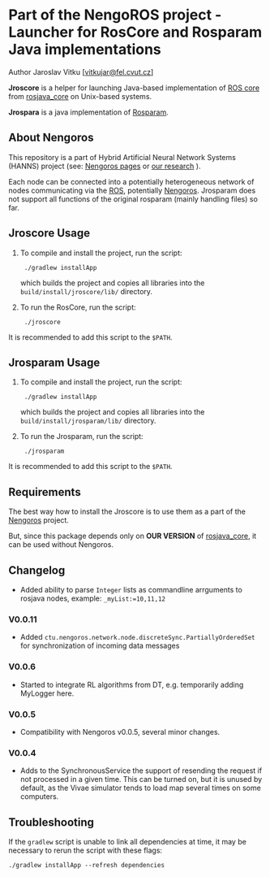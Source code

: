 Part of the NengoROS project - Launcher for RosCore and Rosparam Java implementations
===================================================================================

Author Jaroslav Vitku [vitkujar@fel.cvut.cz]


**Jroscore** is a helper for launching Java-based implementation of [ROS core](http://wiki.ros.org/roscore) from [rosjava_core](https://github.com/rosjava/rosjava_core) on Unix-based systems. 

**Jrospara** is a java implementation of [Rosparam](http://wiki.ros.org/rosparam).


About Nengoros
---------------

This repository is a part of Hybrid Artificial Neural Network Systems (HANNS) project (see: [Nengoros pages](http://nengoros.wordpress.com) or [our research](http://artificiallife.co.nf/) ). 

Each node can be connected into a potentially heterogeneous network of nodes communicating via the [ROS](http://wiki.ros.org/), potentially [Nengoros](http://nengoros.wordpress.com). Jrosparam does not support all functions of the original rosparam (mainly handling files) so far.


Jroscore Usage 
--------------

1. To compile and install the project, run the script:
	
		./gradlew installApp
	
	which builds the project and copies all libraries into the `build/install/jroscore/lib/` directory. 

2. To run the RosCore, run the script:
		
		./jroscore

It is recommended to add this script to the `$PATH`.


Jrosparam Usage
---------------

1. To compile and install the project, run the script:
	
		./gradlew installApp
	
	which builds the project and copies all libraries into the `build/install/jrosparam/lib/` directory. 

2. To run the Jrosparam, run the script:
		
		./jrosparam

It is recommended to add this script to the `$PATH`.


Requirements
------------------

The best way how to install the Jroscore is to use them as a part of the [Nengoros](https://github.com/jvitku/nengoros) project. 

But, since this package depends only on **OUR VERSION** of [rosjava_core](https://github.com/jvitku/rosjava_core), it can be used without Nengoros.


Changelog
------------------

* Added ability to parse `Integer` lists as commandline arrguments to rosjava nodes, example: `_myList:=10,11,12`

### V0.0.11

* Added `ctu.nengoros.network.node.discreteSync.PartiallyOrderedSet` for synchronization of incoming data messages

### V0.0.6

* Started to integrate RL algorithms from DT, e.g. temporarily adding MyLogger here.

### V0.0.5

* Compatibility with Nengoros v0.0.5, several minor changes.

### V0.0.4

* Adds to the SynchronousService the support of resending the request if not processed in a given time. This can be turned on, but it is unused by default, as the Vivae simulator tends to load map several times on some computers.


Troubleshooting
------------------

If the `gradlew` script is unable to link all dependencies at time, it may be necessary to rerun the script with these flags:

	./gradlew installApp --refresh dependencies
	